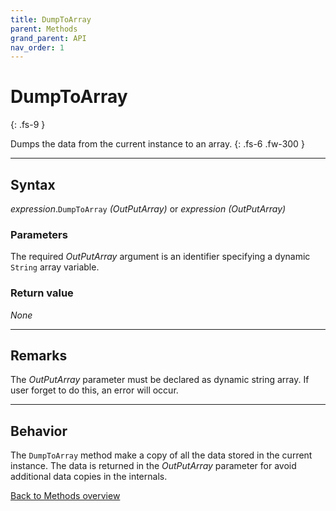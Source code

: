 ```yaml
---
title: DumpToArray
parent: Methods
grand_parent: API
nav_order: 1
---
```


# DumpToArray
{: .fs-9 }

Dumps the data from the current instance to an array.
{: .fs-6 .fw-300 }

---

## Syntax

*expression*.`DumpToArray` *(OutPutArray)*
 or
 *expression (OutPutArray)*

### Parameters

The required *OutPutArray* argument is an identifier specifying a dynamic `String` array variable.

### Return value

_None_

---

## Remarks

The *OutPutArray* parameter must be declared as dynamic string array. If user forget to do this, an error will occur.

---

## Behavior

The `DumpToArray` method make a copy of all the data stored in the current instance. The data is returned in the *OutPutArray* parameter for avoid additional data copies in the internals.

[Back to Methods overview](https://ws-garcia.github.io/VBA-CSV-interface/api/methods/)